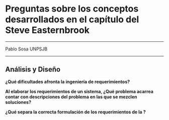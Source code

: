 Preguntas sobre los conceptos desarrollados en el capítulo del Steve Easternbrook
=================================================================================

----------      ------
Pablo Sosa      UNPSJB
----------      ------

Análisis y Diseño
-----------------

**¿Qué dificultades afronta la ingeniería de requerimientos?**

**Al elaborar los requerimientos de un sistema, ¿Qué problema acarrea contar con descripciones del problema en las que se mezclen 
soluciones?**

**¿Qué separa la correcta formulación de los requerimientos de la  ?**

